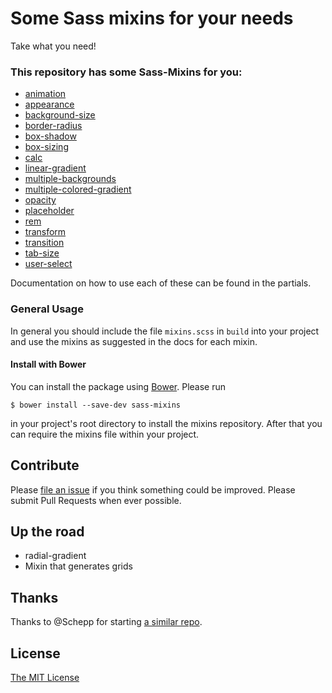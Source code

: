 # Some Sass mixins for your needs

Take what you need!

### This repository has some Sass-Mixins for you:

* [animation](partials/_animation.scss)
* [appearance](partials/_appearance.scss)
* [background-size](partials/_background-size.scss)
* [border-radius](partials/_border-radius.scss)
* [box-shadow](partials/_box-shadow.scss)
* [box-sizing](partials/_box-sizing.scss)
* [calc](partials/_calc.scss)
* [linear-gradient](partials/_linear-gradient.scss)
* [multiple-backgrounds](partials/_multiple-backgrounds.scss)
* [multiple-colored-gradient](partials/_multiple-colored-gradient.scss)
* [opacity](partials/_opacity.scss)
* [placeholder](partials/_placeholder.scss)
* [rem](partials/_rem.scss)
* [transform](partials/_transform.scss)
* [transition](partials/_transition.scss)
* [tab-size](partials/_tab-size.scss)
* [user-select](partials/_user-select.scss)

Documentation on how to use each of these can be found in the partials.

### General Usage

In general you should include the file `mixins.scss` in `build` into your
project and use the mixins as suggested in the docs for each mixin.

#### Install with Bower

You can install the package using [Bower](http://bower.io/). Please run

	$ bower install --save-dev sass-mixins

in your project's root directory to install the mixins repository. After that
you can require the mixins file within your project.

## Contribute

Please [file an issue](https://github.com/drublic/Sass-Mixins/issues) if you
think something could be improved. Please submit Pull Requests when ever
possible.

## Up the road

* radial-gradient
* Mixin that generates grids

## Thanks

Thanks to @Schepp for starting [a similar repo](https://github.com/Schepp/SASS-Mixins).

## License

[The MIT License](LICENSE.md)
